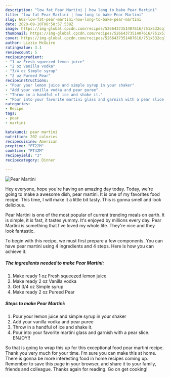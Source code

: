```yaml
---
description: "low fat Pear Martini | how long to bake Pear Martini"
title: "low fat Pear Martini | how long to bake Pear Martini"
slug: 662-low-fat-pear-martini-how-long-to-bake-pear-martini
date: 2020-09-10T08:58:57.538Z
image: https://img-global.cpcdn.com/recipes/5266437351407616/751x532cq70/pear-martini-recipe-main-photo.jpg
thumbnail: https://img-global.cpcdn.com/recipes/5266437351407616/751x532cq70/pear-martini-recipe-main-photo.jpg
cover: https://img-global.cpcdn.com/recipes/5266437351407616/751x532cq70/pear-martini-recipe-main-photo.jpg
author: Lizzie McGuire
ratingvalue: 3.1
reviewcount: 5
recipeingredient:
- "1 oz Fresh squeezed lemon juice"
- "2 oz Vanilla vodka"
- "3/4 oz Simple syrup"
- "2 oz Pureed Pear"
recipeinstructions:
- "Pour your lemon juice and simple syrup in your shaker"
- "Add your vanilla vodka and pear puree"
- "Throw in a handful of ice and shake it."
- "Pour into your favorite martini glass and garnish with a pear slice.  ENJOY!!"
categories:
- Recipe
tags:
- pear
- martini

katakunci: pear martini 
nutrition: 202 calories
recipecuisine: American
preptime: "PT22M"
cooktime: "PT42M"
recipeyield: "3"
recipecategory: Dinner

---
```



![Pear Martini](https://img-global.cpcdn.com/recipes/5266437351407616/751x532cq70/pear-martini-recipe-main-photo.jpg)

Hey everyone, hope you're having an amazing day today. Today, we're going to make a awesome dish, pear martini. It is one of my favorites food recipe. This time, I will make it a little bit tasty. This is gonna smell and look delicious.



Pear Martini is one of the most popular of current trending meals on earth. It is simple, it is fast, it tastes yummy. It's enjoyed by millions every day. Pear Martini is something that I've loved my whole life. They're nice and they look fantastic.


To begin with this recipe, we must first prepare a few components. You can have pear martini using 4 ingredients and 4 steps. Here is how you can achieve it.

<!--inarticleads1-->

##### The ingredients needed to make Pear Martini:

1. Make ready 1 oz Fresh squeezed lemon juice
1. Make ready 2 oz Vanilla vodka
1. Get 3/4 oz Simple syrup
1. Make ready 2 oz Pureed Pear




<!--inarticleads2-->

##### Steps to make Pear Martini:

1. Pour your lemon juice and simple syrup in your shaker
1. Add your vanilla vodka and pear puree
1. Throw in a handful of ice and shake it.
1. Pour into your favorite martini glass and garnish with a pear slice.  ENJOY!!




So that is going to wrap this up for this exceptional food pear martini recipe. Thank you very much for your time. I'm sure you can make this at home. There is gonna be more interesting food in home recipes coming up. Remember to save this page in your browser, and share it to your family, friends and colleague. Thanks again for reading. Go on get cooking!
